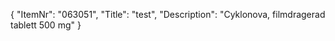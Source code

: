 {
  "ItemNr": "063051",
  "Title": "test",
  "Description": "Cyklonova, filmdragerad tablett 500 mg"
}